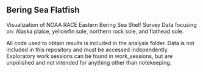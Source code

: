 ## Bering Sea Flatfish

Visualization of NOAA RACE Eastern Bering Sea Shelf Survey Data focusing on: 
Alaska plaice, yellowfin sole, northern rock sole, and flathead sole.

All code used to obtain results is included in the analysis folder.
Data is not included in this repository and must be accessed independently.
Exploratory work sessions can be found in work_sessions, but are unpolished and not intended for anything other than notekeeping.
